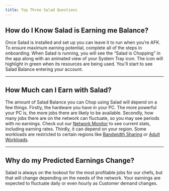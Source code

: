 ```yaml
---
title: Top Three Salad Questions
---
```


## How do I Know Salad is Earning me Balance?

Once Salad is installed and set up you can leave it to run when you’re AFK. To ensure maximum earning potential,
complete all of the steps in onboarding. When Salad is running, you will see the “Salad is Chopping” in the app along
with an animated view of your System Tray icon. The icon will highlight in green when its resources are being
used. You'll start to see Salad Balance entering your account.

---

## How Much can I Earn with Salad?

The amount of Salad Balance you can Chop using Salad will depend on a few things. Firstly, the hardware you have in your
PC. The more powerful your PC is, the more jobs there are likely to be available. Secondly, how many jobs there are on
the network can fluctuate, so you may see periods with no earnings. Check out our
[Network Monitor](/docs/FAQ/Community/613-network-monitor) to see current stats, including earning rates. Thirdly, it
can depend on your region. Some workloads are restricted to certain regions like
[Bandwidth Sharing](/docs/FAQ/Jobs/253-what-is-bandwidth-sharing) or
[Adult Workloads](/docs/Guides/Getting-Jobs/326-workload-preferences).

---

## Why do my Predicted Earnings Change?

Salad is always on the lookout for the most profitable jobs for our chefs, but that will change depending on the needs
of the network. Your earnings are expected to fluctuate daily or even hourly as Customer demand changes.

